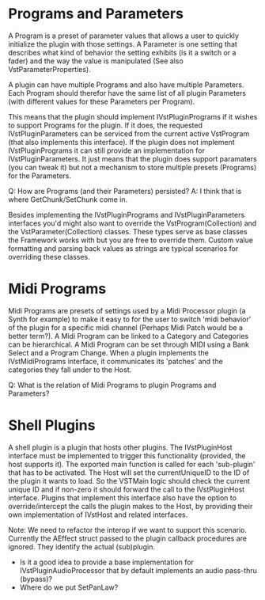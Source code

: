 # Programs and Parameters

A Program is a preset of parameter values that allows a user to quickly initialize the plugin with those settings. A Parameter is one setting that describes what kind of behavior the setting exhibits (is it a switch or a fader) and the way the value is manipulated (See also VstParameterProperties).

A plugin can have multiple Programs and also have multiple Parameters. Each Program should therefor have the same list of all plugin Parameters (with different values for these Parameters per Program).

This means that the plugin should implement IVstPluginPrograms if it wishes to support Programs for the plugin. If it does, the requested IVstPluginParameters can be serviced from the current active VstProgram (that also implements this interface). If the plugin does not implement IVstPluginPrograms it can still provide an implementation for IVstPluginParameters. It just means that the plugin does support paramaters (you can tweak it) but not a mechanism to store multiple presets (Programs) for the Parameters.

Q: How are Programs (and their Parameters) persisted?
A: I think that is where GetChunk/SetChunk come in.

Besides implementing the IVstPluginPrograms and IVstPluginParameters interfaces you'd might also want to override the VstProgram(Collection) and the VstParameter(Collection) classes. These types serve as base classes the Framework works with but you are free to override them. Custom value formatting and parsing back values as strings are typical scenarios for overriding these classes.


# Midi Programs
Midi Programs are presets of settings used by a Midi Processor plugin (a Synth for example) to make it easy to for the user to switch 'midi behavior' of the plugin for a specific midi channel (Perhaps Midi Patch would be a better term?). A Midi Program can be linked to a Category and Categories can be hierarchical. A Midi Program can be set through MIDI using a Bank Select and a Program Change.
When a plugin implements the IVstMidiPrograms interface, it communicates its 'patches' and the categories they fall under to the Host.

Q: What is the relation of Midi Programs to plugin Programs and Parameters?

# Shell Plugins
A shell plugin is a plugin that hosts other plugins. The IVstPluginHost interface must be implemented to trigger this functionality (provided, the host supports it). The exported main function is called for each 'sub-plugin' that has to be activated. The Host will set the currentUniqueID to the ID of the plugin it wants to load. So the VSTMain logic should check the current unique ID and if non-zero it should forward the call to the IVstPluginHost interface. Plugins that implement this interface also have the option to override/intercept the calls the plugin makes to the Host, by providing their own implementation of IVstHost and related interfaces.

Note: We need to refactor the interop if we want to support this scenario. Currently the AEffect struct passed to the plugin callback procedures are ignored. They identify the actual (sub)plugin.


* Is it a good idea to provide a base implementation for IVstPluginAudioProcessor that by default implements an audio pass-thru (bypass)?
* Where do we put SetPanLaw?